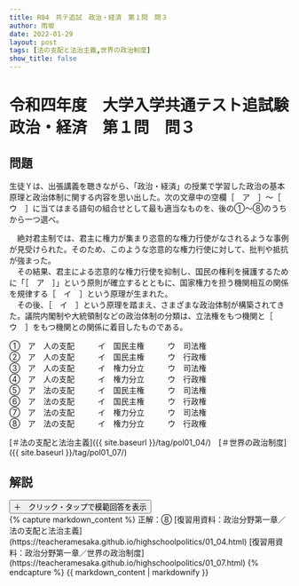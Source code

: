 ```yaml
---
title: R04　共テ追試　政治・経済　第１問　問３
author: 雨坂
date: 2022-01-29
layout: post
tags: [法の支配と法治主義,世界の政治制度]
show_title: false
---
```

  
# 令和四年度　大学入学共通テスト追試験　政治・経済　第１問　問３  
  
## 問題  
生徒Ｙは、出張講義を聴きながら、「政治・経済」の授業で学習した政治の基本原理と政治体制に関する内容を思い出した。次の文章中の空欄［　ア　］〜［　ウ　］に当てはまる語句の組合せとして最も適当なものを、後の①〜⑧のうちから一つ選べ。  
  
　絶対君主制では、君主に権力が集まり恣意的な権力行使がなされるような事例が見受けられた。そのため、このような恣意的な権力行使に対して、批判や抵抗が強まった。  
　その結果、君主による恣意的な権力行使を抑制し、国民の権利を擁護するために「［　ア　］」という原則が確立するとともに、国家権力を担う機関相互の関係を規律する［　イ　］という原理が生まれた。  
　その後、［　イ　］という原理を踏まえ、さまざまな政治体制が構築されてきた。議院内閣制や大統領制などの政治体制の分類は、立法権をもつ機関と［　ウ　］をもつ機関との関係に着目したものである。  
  
①　ア　人の支配　　　イ　国民主権　　　ウ　司法権  
②　ア　人の支配　　　イ　国民主権　　　ウ　行政権  
③　ア　人の支配　　　イ　権力分立　　　ウ　司法権  
④　ア　人の支配　　　イ　権力分立　　　ウ　行政権  
⑤　ア　法の支配　　　イ　国民主権　　　ウ　司法権  
⑥　ア　法の支配　　　イ　国民主権　　　ウ　行政権  
⑦　ア　法の支配　　　イ　権力分立　　　ウ　司法権  
⑧　ア　法の支配　　　イ　権力分立　　　ウ　行政権  
  
[＃法の支配と法治主義]({{ site.baseurl }}/tag/pol01_04/)　[＃世界の政治制度]({{ site.baseurl }}/tag/pol01_07/)  
  
## 解説  
<div class="collapsible">
  <button class="collapsible-button">＋　クリック・タップで模範回答を表示</button>
  <div class="collapsible-content">
    {% capture markdown_content %}
正解：⑧  
[復習用資料：政治分野第一章／法の支配と法治主義](https://teacheramesaka.github.io/highschoolpolitics/01_04.html)  
[復習用資料：政治分野第一章／世界の政治制度](https://teacheramesaka.github.io/highschoolpolitics/01_07.html)  
    {% endcapture %}
    {{ markdown_content | markdownify }}
  </div>
</div>